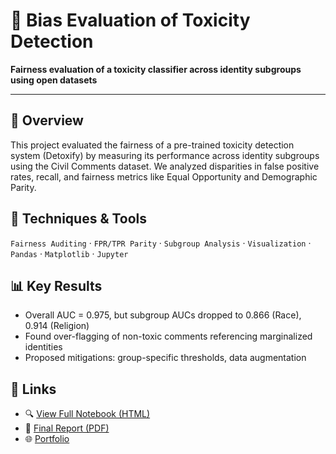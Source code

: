 # 🧼 Bias Evaluation of Toxicity Detection

**Fairness evaluation of a toxicity classifier across identity subgroups using open datasets**

---

## 📌 Overview
This project evaluated the fairness of a pre-trained toxicity detection system (Detoxify) by measuring its performance across identity subgroups using the Civil Comments dataset. We analyzed disparities in false positive rates, recall, and fairness metrics like Equal Opportunity and Demographic Parity.

## 🧠 Techniques & Tools
`Fairness Auditing` · `FPR/TPR Parity` · `Subgroup Analysis` · `Visualization` · `Pandas` · `Matplotlib` · `Jupyter`


## 📊 Key Results
- Overall AUC = 0.975, but subgroup AUCs dropped to 0.866 (Race), 0.914 (Religion)
- Found over-flagging of non-toxic comments referencing marginalized identities
- Proposed mitigations: group-specific thresholds, data augmentation

## 🔗 Links
- 🔍 [View Full Notebook (HTML)](rendered_html/bias_analysis.html)
- 🧾 [Final Report (PDF)](report.pdf)
- 🌐 [Portfolio](https://tanyanaheta.github.io)